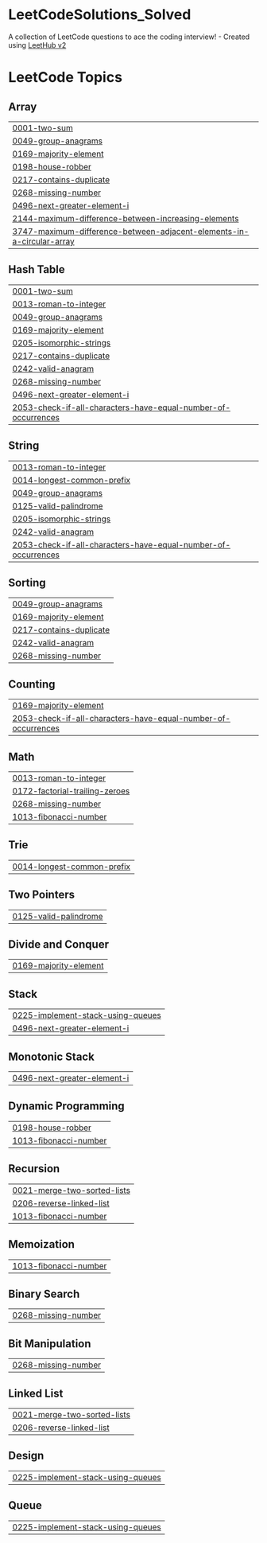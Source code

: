# LeetCodeSolutions_Solved
A collection of LeetCode questions to ace the coding interview! - Created using [LeetHub v2](https://github.com/arunbhardwaj/LeetHub-2.0)

<!---LeetCode Topics Start-->
# LeetCode Topics
## Array
|  |
| ------- |
| [0001-two-sum](https://github.com/omicron9009/LeetCodeSolutions_Solved/tree/master/0001-two-sum) |
| [0049-group-anagrams](https://github.com/omicron9009/LeetCodeSolutions_Solved/tree/master/0049-group-anagrams) |
| [0169-majority-element](https://github.com/omicron9009/LeetCodeSolutions_Solved/tree/master/0169-majority-element) |
| [0198-house-robber](https://github.com/omicron9009/LeetCodeSolutions_Solved/tree/master/0198-house-robber) |
| [0217-contains-duplicate](https://github.com/omicron9009/LeetCodeSolutions_Solved/tree/master/0217-contains-duplicate) |
| [0268-missing-number](https://github.com/omicron9009/LeetCodeSolutions_Solved/tree/master/0268-missing-number) |
| [0496-next-greater-element-i](https://github.com/omicron9009/LeetCodeSolutions_Solved/tree/master/0496-next-greater-element-i) |
| [2144-maximum-difference-between-increasing-elements](https://github.com/omicron9009/LeetCodeSolutions_Solved/tree/master/2144-maximum-difference-between-increasing-elements) |
| [3747-maximum-difference-between-adjacent-elements-in-a-circular-array](https://github.com/omicron9009/LeetCodeSolutions_Solved/tree/master/3747-maximum-difference-between-adjacent-elements-in-a-circular-array) |
## Hash Table
|  |
| ------- |
| [0001-two-sum](https://github.com/omicron9009/LeetCodeSolutions_Solved/tree/master/0001-two-sum) |
| [0013-roman-to-integer](https://github.com/omicron9009/LeetCodeSolutions_Solved/tree/master/0013-roman-to-integer) |
| [0049-group-anagrams](https://github.com/omicron9009/LeetCodeSolutions_Solved/tree/master/0049-group-anagrams) |
| [0169-majority-element](https://github.com/omicron9009/LeetCodeSolutions_Solved/tree/master/0169-majority-element) |
| [0205-isomorphic-strings](https://github.com/omicron9009/LeetCodeSolutions_Solved/tree/master/0205-isomorphic-strings) |
| [0217-contains-duplicate](https://github.com/omicron9009/LeetCodeSolutions_Solved/tree/master/0217-contains-duplicate) |
| [0242-valid-anagram](https://github.com/omicron9009/LeetCodeSolutions_Solved/tree/master/0242-valid-anagram) |
| [0268-missing-number](https://github.com/omicron9009/LeetCodeSolutions_Solved/tree/master/0268-missing-number) |
| [0496-next-greater-element-i](https://github.com/omicron9009/LeetCodeSolutions_Solved/tree/master/0496-next-greater-element-i) |
| [2053-check-if-all-characters-have-equal-number-of-occurrences](https://github.com/omicron9009/LeetCodeSolutions_Solved/tree/master/2053-check-if-all-characters-have-equal-number-of-occurrences) |
## String
|  |
| ------- |
| [0013-roman-to-integer](https://github.com/omicron9009/LeetCodeSolutions_Solved/tree/master/0013-roman-to-integer) |
| [0014-longest-common-prefix](https://github.com/omicron9009/LeetCodeSolutions_Solved/tree/master/0014-longest-common-prefix) |
| [0049-group-anagrams](https://github.com/omicron9009/LeetCodeSolutions_Solved/tree/master/0049-group-anagrams) |
| [0125-valid-palindrome](https://github.com/omicron9009/LeetCodeSolutions_Solved/tree/master/0125-valid-palindrome) |
| [0205-isomorphic-strings](https://github.com/omicron9009/LeetCodeSolutions_Solved/tree/master/0205-isomorphic-strings) |
| [0242-valid-anagram](https://github.com/omicron9009/LeetCodeSolutions_Solved/tree/master/0242-valid-anagram) |
| [2053-check-if-all-characters-have-equal-number-of-occurrences](https://github.com/omicron9009/LeetCodeSolutions_Solved/tree/master/2053-check-if-all-characters-have-equal-number-of-occurrences) |
## Sorting
|  |
| ------- |
| [0049-group-anagrams](https://github.com/omicron9009/LeetCodeSolutions_Solved/tree/master/0049-group-anagrams) |
| [0169-majority-element](https://github.com/omicron9009/LeetCodeSolutions_Solved/tree/master/0169-majority-element) |
| [0217-contains-duplicate](https://github.com/omicron9009/LeetCodeSolutions_Solved/tree/master/0217-contains-duplicate) |
| [0242-valid-anagram](https://github.com/omicron9009/LeetCodeSolutions_Solved/tree/master/0242-valid-anagram) |
| [0268-missing-number](https://github.com/omicron9009/LeetCodeSolutions_Solved/tree/master/0268-missing-number) |
## Counting
|  |
| ------- |
| [0169-majority-element](https://github.com/omicron9009/LeetCodeSolutions_Solved/tree/master/0169-majority-element) |
| [2053-check-if-all-characters-have-equal-number-of-occurrences](https://github.com/omicron9009/LeetCodeSolutions_Solved/tree/master/2053-check-if-all-characters-have-equal-number-of-occurrences) |
## Math
|  |
| ------- |
| [0013-roman-to-integer](https://github.com/omicron9009/LeetCodeSolutions_Solved/tree/master/0013-roman-to-integer) |
| [0172-factorial-trailing-zeroes](https://github.com/omicron9009/LeetCodeSolutions_Solved/tree/master/0172-factorial-trailing-zeroes) |
| [0268-missing-number](https://github.com/omicron9009/LeetCodeSolutions_Solved/tree/master/0268-missing-number) |
| [1013-fibonacci-number](https://github.com/omicron9009/LeetCodeSolutions_Solved/tree/master/1013-fibonacci-number) |
## Trie
|  |
| ------- |
| [0014-longest-common-prefix](https://github.com/omicron9009/LeetCodeSolutions_Solved/tree/master/0014-longest-common-prefix) |
## Two Pointers
|  |
| ------- |
| [0125-valid-palindrome](https://github.com/omicron9009/LeetCodeSolutions_Solved/tree/master/0125-valid-palindrome) |
## Divide and Conquer
|  |
| ------- |
| [0169-majority-element](https://github.com/omicron9009/LeetCodeSolutions_Solved/tree/master/0169-majority-element) |
## Stack
|  |
| ------- |
| [0225-implement-stack-using-queues](https://github.com/omicron9009/LeetCodeSolutions_Solved/tree/master/0225-implement-stack-using-queues) |
| [0496-next-greater-element-i](https://github.com/omicron9009/LeetCodeSolutions_Solved/tree/master/0496-next-greater-element-i) |
## Monotonic Stack
|  |
| ------- |
| [0496-next-greater-element-i](https://github.com/omicron9009/LeetCodeSolutions_Solved/tree/master/0496-next-greater-element-i) |
## Dynamic Programming
|  |
| ------- |
| [0198-house-robber](https://github.com/omicron9009/LeetCodeSolutions_Solved/tree/master/0198-house-robber) |
| [1013-fibonacci-number](https://github.com/omicron9009/LeetCodeSolutions_Solved/tree/master/1013-fibonacci-number) |
## Recursion
|  |
| ------- |
| [0021-merge-two-sorted-lists](https://github.com/omicron9009/LeetCodeSolutions_Solved/tree/master/0021-merge-two-sorted-lists) |
| [0206-reverse-linked-list](https://github.com/omicron9009/LeetCodeSolutions_Solved/tree/master/0206-reverse-linked-list) |
| [1013-fibonacci-number](https://github.com/omicron9009/LeetCodeSolutions_Solved/tree/master/1013-fibonacci-number) |
## Memoization
|  |
| ------- |
| [1013-fibonacci-number](https://github.com/omicron9009/LeetCodeSolutions_Solved/tree/master/1013-fibonacci-number) |
## Binary Search
|  |
| ------- |
| [0268-missing-number](https://github.com/omicron9009/LeetCodeSolutions_Solved/tree/master/0268-missing-number) |
## Bit Manipulation
|  |
| ------- |
| [0268-missing-number](https://github.com/omicron9009/LeetCodeSolutions_Solved/tree/master/0268-missing-number) |
## Linked List
|  |
| ------- |
| [0021-merge-two-sorted-lists](https://github.com/omicron9009/LeetCodeSolutions_Solved/tree/master/0021-merge-two-sorted-lists) |
| [0206-reverse-linked-list](https://github.com/omicron9009/LeetCodeSolutions_Solved/tree/master/0206-reverse-linked-list) |
## Design
|  |
| ------- |
| [0225-implement-stack-using-queues](https://github.com/omicron9009/LeetCodeSolutions_Solved/tree/master/0225-implement-stack-using-queues) |
## Queue
|  |
| ------- |
| [0225-implement-stack-using-queues](https://github.com/omicron9009/LeetCodeSolutions_Solved/tree/master/0225-implement-stack-using-queues) |
<!---LeetCode Topics End-->